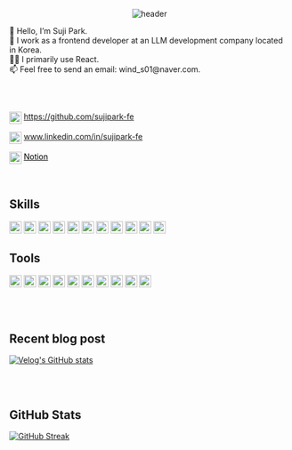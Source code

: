 <div align=center>

<!-- 상단 이미지 -->
![header](https://capsule-render.vercel.app/api?type=venom&color=auto&height=200&&fontSize=60&text=FE%20Dev%20|%20Suji%20Park)
<br />

<!-- Introduce -->
<div style="text-align: left !important;">
👋 Hello, I’m Suji Park. <br />  
👀 I work as a frontend developer at an LLM development company located in Korea.<br />
👩‍💻 I primarily use React. <br />
📫 Feel free to send an email: wind_s01@naver.com. <br /> 

<br /> <br /> 

<span><img align=top src="https://ziadoua.github.io/m3-Markdown-Badges/badges/Github/github2.svg" alt="Github" height="22"></span>
<span>https://github.com/sujipark-fe</span><br />

<span><img align=top src="https://ziadoua.github.io/m3-Markdown-Badges/badges/LinkedIn/linkedin2.svg" alt="LinkedIn" height="22"></span>
www.linkedin.com/in/sujipark-fe<br />

<span><img align=top src="https://ziadoua.github.io/m3-Markdown-Badges/badges/Notion/notion1.svg" alt="Notion" height="22"></span>
<a href="https://sujipark-fe.notion.site/Work-efa337eef66a4f6c981212d5573ce5cf?pvs=74" style="color: #000000;">Notion</a><br />

<br/>

## Skills

<img src="https://ziadoua.github.io/m3-Markdown-Badges/badges/React/react2.svg" alt="React" height="22">
<img src="https://ziadoua.github.io/m3-Markdown-Badges/badges/Vue/vue2.svg" alt="Vue" height="22">
<img src="https://ziadoua.github.io/m3-Markdown-Badges/badges/TypeScript/typescript2.svg" alt="TS" height="22">
<img src="https://ziadoua.github.io/m3-Markdown-Badges/badges/Javascript/javascript3.svg" alt="JS" height="22">
<img src="https://ziadoua.github.io/m3-Markdown-Badges/badges/NextJS/nextjs1.svg" alt="Nextjs" height="22">
<img src="https://ziadoua.github.io/m3-Markdown-Badges/badges/HTML/html2.svg" alt="HTML5" height="22">
<img src="https://ziadoua.github.io/m3-Markdown-Badges/badges/CSS/css2.svg" alt="CSS" height="22">
<img src="https://ziadoua.github.io/m3-Markdown-Badges/badges/Sass/sass2.svg" alt="Sass" height="22">
<img src="https://ziadoua.github.io/m3-Markdown-Badges/badges/TailwindCSS/tailwindcss3.svg" alt="TailwindCSS" height="22">
<img src="https://ziadoua.github.io/m3-Markdown-Badges/badges/styled-components/styled-components3.svg" alt="styled-components" height="22">
<img src="https://camo.githubusercontent.com/eca0f08fb38974c51aecbb77bdd6ad7127deef8fc9e64b323d50280c9ecc5265/68747470733a2f2f696d672e736869656c64732e696f2f62616467652f7a757374616e642d2532333230323332612e7376673f7374796c653d666f722d7468652d6261646765266c6f676f3d7265616374266c6f676f436f6c6f723d253233363144414642" alt="Zustand" height="22">

<br/>

## Tools

<img src="https://ziadoua.github.io/m3-Markdown-Badges/badges/ViteJS/vitejs2.svg" alt="Vite" height="22">
<img src="https://ziadoua.github.io/m3-Markdown-Badges/badges/webpack/webpack3.svg" alt="Webpack" height="22">
<img src="https://ziadoua.github.io/m3-Markdown-Badges/badges/Vercel/vercel2.svg" alt="Vercel" height="22">
<img src="https://ziadoua.github.io/m3-Markdown-Badges/badges/Axios/axios3.svg" alt="Axios" height="22">
<img src="https://ziadoua.github.io/m3-Markdown-Badges/badges/Postman/postman2.svg" alt="Postman" height="22">
<img src="https://ziadoua.github.io/m3-Markdown-Badges/badges/Prettier/prettier1.svg" alt="Prettier" height="22">
<img src="https://ziadoua.github.io/m3-Markdown-Badges/badges/ESLint/eslint3.svg" alt="ESLint" height="22">
<img src="https://raw.githubusercontent.com/ziadOUA/m3-Markdown-Badges/355a7dd00f0a92e9e3eaa1acc98bd7aaeef71a14/badges/Storybook/storybook2.svg" alt="Storybook" height="22">
<img src="https://ziadoua.github.io/m3-Markdown-Badges/badges/Bootstrap/bootstrap3.svg" alt="Bootstrap" height="22">
<img src="https://ziadoua.github.io/m3-Markdown-Badges/badges/VisualStudioCode/visualstudiocode2.svg" alt="VisualStudioCode" height="22">


<br/><br/>

<!-- 최신 벨로그 글 가져오기 -->
## Recent blog post
[![Velog's GitHub stats](https://velog-readme-stats.vercel.app/api?name=suji5358)](https://velog.io/@suji5358)


<br/><br/>

<!-- 깃헙 스탯 -->
## GitHub Stats
[![GitHub Streak](https://streak-stats.demolab.com?user=charmmming7)](https://git.io/streak-stats)
<!-- 
![Suji's GitHub stats](https://github-readme-stats.vercel.app/api?username=charmmming7&theme=dark&show_icons=true)
[![Readme Card](https://github-readme-stats.vercel.app/api/pin/?username=charmmming7&repo=github-readme-stats)](https://github.com/charmmming7/github-readme-stats)
-->

</div>
